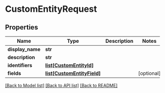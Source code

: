 # CustomEntityRequest


## Properties
Name | Type | Description | Notes
------------ | ------------- | ------------- | -------------
**display_name** | **str** |  | 
**description** | **str** |  | 
**identifiers** | [**list[CustomEntityId]**](CustomEntityId.md) |  | 
**fields** | [**list[CustomEntityField]**](CustomEntityField.md) |  | [optional] 

[[Back to Model list]](../README.md#documentation-for-models) [[Back to API list]](../README.md#documentation-for-api-endpoints) [[Back to README]](../README.md)


